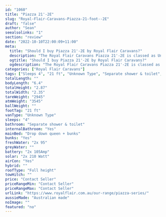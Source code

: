 ```yaml
---
id: "1060"
title: "Piazza 21'-2E"
slug: "Royal-Flair-Caravans-Piazza-21-foot--2E"
draft: "false"
author: "Sean"
seealsolinks: "1"
section: "review"
date: "2022-10-10T22:00:09+11:00"
meta:
  title: "Should I buy Piazza 21'-2E by Royal Flair Caravans?"
  description: "The Royal Flair Caravans Piazza 21'-2E is classed as Unknown Type, and sleeps 4 people. It is Australian made and comes in at 21 ft. It generally has Separate shower & toilet."
  ogtitle: "Should I buy Piazza 21'-2E by Royal Flair Caravans?"
  ogdescription: "The Royal Flair Caravans Piazza 21'-2E is classed as Unknown Type, and sleeps 4 people. It is Australian made and comes in at 21 ft. It generally has Separate shower & toilet."
categories: ["Royal Flair Caravans"]
tags: ["Sleeps 4", "21 ft", "Unknown Type", "Separate shower & toilet", "Full height", "Price Unknown"]
totalLength: ""
bodyLength: "6.4"
totalHeight: "2.87"
totalWidth: "2.35"
tareWeight: "2945"
atmWeight: "3545"
ballWeight: ""
footTag: "21 ft"
vanType: "Unknown Type"
sleeps: "4"
bathroom: "Separate shower & toilet"
internalBathroom: "Yes"
mainBed: "Drop down queen + bunks"
bunks: "Yes"
freshWater: "2x 95"
greyWater: ""
battery: "2x 105Amp"
solar: "2x 210 Watt"
airCon: "Yes"
hybrid: ""
roofType: "Full height"
towHitch: ""
price: "Contact Seller"
priceRangeMin: "Contact Seller"
priceRangeMax: "Contact Seller"
urlLink: "https://www.royalflair.com.au/our-range/piazza-series/"
aussieMade: "Australian made"
noImage: ""
featured: "no"
---
```

